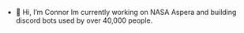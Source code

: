 - 👋 Hi, I’m Connor
Im currently working on NASA Aspera and building discord bots used by over 40,000 people.
